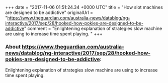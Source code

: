 +++
date = "2017-11-06 01:51:24.34 +0000 UTC"
title = "How slot machines are designed to be addictive"
originalUrl = "https://www.theguardian.com/australia-news/datablog/ng-interactive/2017/sep/28/hooked-how-pokies-are-designed-to-be-addictive"
comment = "Enlightening explanation of strategies slow machine are using to increase time spent playing. "
+++

### About https://www.theguardian.com/australia-news/datablog/ng-interactive/2017/sep/28/hooked-how-pokies-are-designed-to-be-addictive:

Enlightening explanation of strategies slow machine are using to increase time spent playing. 
